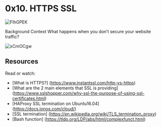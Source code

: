 # 0x10. HTTPS SSL

![FlhGPEK](https://github.com/Omowunmijuin/alx-system_engineering-devops/assets/109985883/bdb8bef3-72bb-4adf-b7e1-8b8190e860f5)

Background Context
What happens when you don’t secure your website traffic?

![xCmOCgw](https://github.com/Omowunmijuin/alx-system_engineering-devops/assets/109985883/f6b2defc-bc88-4b37-96be-30b945624c53)

## Resources
Read or watch:

- [What is HTTPS?] (https://www.instantssl.com/http-vs-https)
- [What are the 2 main elements that SSL is providing] (https://www.sslshopper.com/why-ssl-the-purpose-of-using-ssl-certificates.html)
- [HAProxy SSL termination on Ubuntu16.04] (https://docs.ionos.com/cloud/)
- [SSL termination] (https://en.wikipedia.org/wiki/TLS_termination_proxy)
- [Bash function] (https://tldp.org/LDP/abs/html/complexfunct.html)
